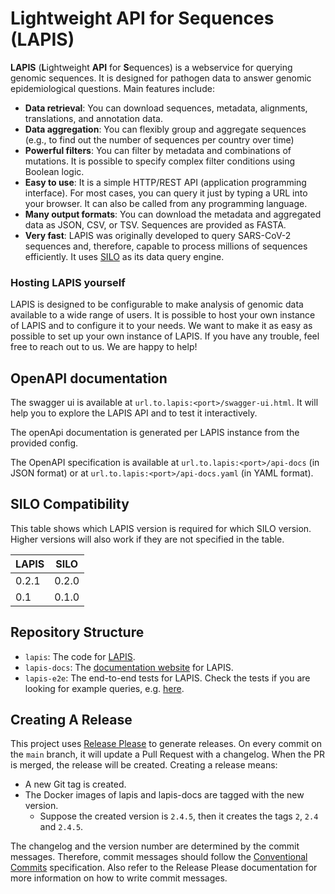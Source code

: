 # Lightweight API for Sequences (LAPIS)

**LAPIS** (**L**ightweight **API** for **S**equences) is a webservice for querying genomic sequences.
It is designed for pathogen data to answer genomic epidemiological questions.
Main features include:

* **Data retrieval**: You can download sequences, metadata, alignments, translations, and annotation data.
* **Data aggregation**: You can flexibly group and aggregate sequences
  (e.g., to find out the number of sequences per country over time)
* **Powerful filters**: You can filter by metadata and combinations of mutations.
  It is possible to specify complex filter conditions using Boolean logic.
* **Easy to use**: It is a simple HTTP/REST API (application programming interface).
  For most cases, you can query it just by typing a URL into your browser.
  It can also be called from any programming language.
* **Many output formats**: You can download the metadata and aggregated data as JSON, CSV, or TSV.
  Sequences are provided as FASTA.
* **Very fast**: LAPIS was originally developed to query SARS-CoV-2 sequences
  and, therefore, capable to process millions of sequences efficiently.
  It uses [SILO](https://github.com/GenSpectrum/LAPIS-SILO) as its data query engine.

### Hosting LAPIS yourself

LAPIS is designed to be configurable to make analysis of genomic data available to a wide range of users.
It is possible to host your own instance of LAPIS and to configure it to your needs.
We want to make it as easy as possible to set up your own instance of LAPIS.
If you have any trouble, feel free to reach out to us.
We are happy to help!

## OpenAPI documentation

The swagger ui is available at `url.to.lapis:<port>/swagger-ui.html`.
It will help you to explore the LAPIS API and to test it interactively.

The openApi documentation is generated per LAPIS instance from the provided config.

The OpenAPI specification is available at `url.to.lapis:<port>/api-docs` (in JSON format) or at
`url.to.lapis:<port>/api-docs.yaml` (in YAML format).

## SILO Compatibility

This table shows which LAPIS version is required for which SILO version.
Higher versions will also work if they are not specified in the table.

| LAPIS | SILO  |
|-------|-------|
| 0.2.1 | 0.2.0 |
| 0.1   | 0.1.0 |

## Repository Structure

* `lapis`: The code for [LAPIS](lapis/README.md).
* `lapis-docs`: The [documentation website](lapis-docs/README.md) for LAPIS.
* `lapis-e2e`: The end-to-end tests for LAPIS.
  Check the tests if you are looking for example queries, e.g. [here](lapis-e2e/test/aggregatedQueries).

## Creating A Release

This project uses [Release Please](https://github.com/google-github-actions/release-please-action) to generate releases.
On every commit on the `main` branch, it will update a Pull Request with a changelog.
When the PR is merged, the release will be created.
Creating a release means:

* A new Git tag is created.
* The Docker images of lapis and lapis-docs are tagged with the new version.
    * Suppose the created version is `2.4.5`, then it creates the tags `2`, `2.4` and `2.4.5`.

The changelog and the version number are determined by the commit messages.
Therefore, commit messages should follow the [Conventional Commits](https://www.conventionalcommits.org/) specification.
Also refer to the Release Please documentation for more information on how to write commit messages.
